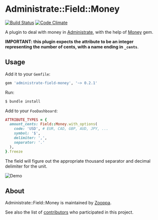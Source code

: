 # Administrate::Field::Money

[![Build Status](https://travis-ci.com/zooppa/administrate-field-money.svg?branch=master)](https://travis-ci.com/zooppa/administrate-field-money)
[![Code Climate](https://codeclimate.com/github/zooppa/administrate-field-money/badges/gpa.svg)](https://codeclimate.com/github/zooppa/administrate-field-money)

A plugin to deal with money in [Administrate], with the help of [Money] gem.

**IMPORTANT: this plugin expects the attribute to be an integer representing the
number of cents, with a name ending in `_cents`**.

## Usage

Add it to your `Gemfile`:

```ruby
gem 'administrate-field-money', '~> 0.2.1'
```

Run:

```bash
$ bundle install
```

Add to your `FooDashboard`:

```ruby
ATTRIBUTE_TYPES = {
  amount_cents: Field::Money.with_options(
    code: 'USD', # EUR, CAD, GBP, AUD, JPY, ...
    symbol: '$',
    delimiter: ',',
    separator: '.'
  ),
}.freeze
```

The field will figure out the appropriate thousand separator and decimal delimiter for the unit.

![Demo](https://raw.githubusercontent.com/zooppa/administrate-field-money/master/demo.gif)

## About

Administrate::Field::Money is maintained by [Zooppa].

See also the list of [contributors](https://github.com/zooppa/administrate-field-money/contributors) who participated in this project.

[administrate]: https://github.com/thoughtbot/administrate
[money]: https://github.com/RubyMoney/money
[zooppa]: https://www.zooppa.com/
